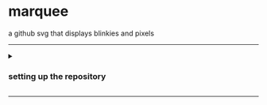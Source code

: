 # marquee
a github svg that displays blinkies and pixels

<hr>


<details>
  
<summary> 
<h3>setting up the repository</h3>
</summary> 
1. assuming you already have a readme setup on your profile, you may create a folder under your github readme. 
<br> to make things all tidy i'll name it under user/images/svg<br><br>

![](https://files.catbox.moe/cy7l5h.gif)
<br><br>
2. copy and paste the code from [blankcode](https://github.com/shinminase/marquee/blob/main/blankcode.svg) here into the repository screen, then finally add "marquee.svg" at the end<br><br>
![](https://files.catbox.moe/ucmoz9.gif)
<br><br>
3. HIT THAT COMMIT CHANGES BUTTON!
</details>
<hr>

